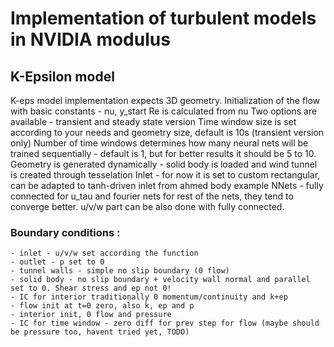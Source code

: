 # Implementation of turbulent models in NVIDIA modulus

## K-Epsilon model
K-eps model implementation expects 3D geometry.
Initialization of the flow with basic constants - nu, y_start
Re is calculated from nu
Two options are available - transient and steady state version
Time window size is set according to your needs and geometry size, default is 10s (transient version only)
Number of time windows determines how many neural nets will be trained sequentially - default is 1, but for better results it should be 5 to 10. 
Geometry is generated dynamically - solid body is loaded and wind tunnel is created through tesselation
Inlet - for now it is set to custom rectangular, can be adapted to tanh-driven inlet from ahmed body example
NNets - fully connected for u_tau and fourier nets for rest of the nets, they tend to converge better. u/v/w part can be also done with fully connected.
### Boundary conditions :
    - inlet - u/v/w set according the function
    - outlet - p set to 0
    - tunnel walls - simple no slip boundary (0 flow)
    - solid body - no slip boundary + velocity wall normal and parallel set to 0. Shear stress and ep not 0!
    - IC for interior traditionally 0 momentum/continuity and k+ep
    - flow init at t=0 zero, also k, ep and p
    - interior init, 0 flow and pressure
    - IC for time window - zero diff for prev step for flow (maybe should be pressure too, havent tried yet, TODO)
